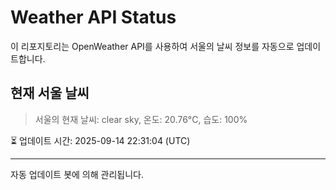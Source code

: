 
# Weather API Status

이 리포지토리는 OpenWeather API를 사용하여 서울의 날씨 정보를 자동으로 업데이트합니다.

## 현재 서울 날씨
> 서울의 현재 날씨: clear sky, 온도: 20.76°C, 습도: 100%

⏳ 업데이트 시간: 2025-09-14 22:31:04 (UTC)

---
자동 업데이트 봇에 의해 관리됩니다.
